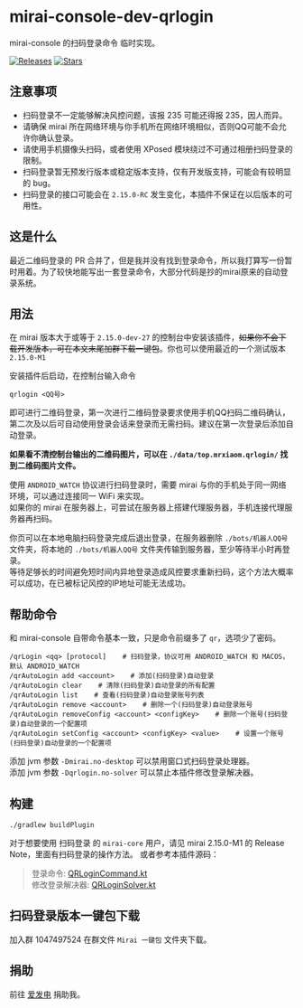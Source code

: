 # mirai-console-dev-qrlogin

mirai-console 的扫码登录命令 临时实现。

[![Releases](https://img.shields.io/github/downloads/MrXiaoM/mirai-console-dev-qrlogin/total?label=%E4%B8%8B%E8%BD%BD%E9%87%8F&logo=github)](https://github.com/MrXiaoM/mirai-console-dev-qrlogin/releases)
[![Stars](https://img.shields.io/github/stars/MrXiaoM/mirai-console-dev-qrlogin?label=%E6%A0%87%E6%98%9F&logo=github)](https://github.com/MrXiaoM/mirai-console-dev-qrlogin/stargazers)

## 注意事项

* 扫码登录不一定能够解决风控问题，该报 235 可能还得报 235，因人而异。
* 请确保 mirai 所在网络环境与你手机所在网络环境相似，否则QQ可能不会允许你确认登录。
* 请使用手机摄像头扫码，或者使用 XPosed 模块绕过不可通过相册扫码登录的限制。
* 扫码登录暂无预发行版本或稳定版本支持，仅有开发版支持，可能会有较明显的 bug。
* 扫码登录的接口可能会在 `2.15.0-RC` 发生变化，本插件不保证在以后版本的可用性。

## 这是什么

最近二维码登录的 PR 合并了，但是我并没有找到登录命令，所以我打算写一份暂时用着。为了较快地能写出一套登录命令，大部分代码是抄的mirai原来的自动登录系统。

## 用法

在 mirai 版本大于或等于 `2.15.0-dev-27` 的控制台中安装该插件，~~如果你不会下载开发版本，可在本文末尾加群下载一键包~~。你也可以使用最近的一个测试版本 `2.15.0-M1`

安装插件后启动，在控制台输入命令
```
qrlogin <QQ号>
```
即可进行二维码登录，第一次进行二维码登录要求使用手机QQ扫码二维码确认，第二次及以后可自动使用登录会话来登录而无需扫码。建议在第一次登录后添加自动登录。

**如果看不清控制台输出的二维码图片，可以在 `./data/top.mrxiaom.qrlogin/` 找到二维码图片文件。**

使用 `ANDROID_WATCH` 协议进行扫码登录时，需要 mirai 与你的手机处于同一网络环境，可以通过连接同一 WiFi 来实现。  
如果你的 mirai 在服务器上，可尝试在服务器上搭建代理服务器，手机连接代理服务器再扫码。

你页可以在本地电脑扫码登录完成后退出登录，在服务器删除 `./bots/机器人QQ号` 文件夹，将本地的 `./bots/机器人QQ号` 文件夹传输到服务器，至少等待半小时再登录。  
等待足够长的时间避免短时间内异地登录造成风控要求重新扫码，这个方法大概率可以成功，在已被标记风控的IP地址可能无法成功。

## 帮助命令
和 mirai-console 自带命令基本一致，只是命令前缀多了 `qr`，选项少了密码。
```
/qrLogin <qq> [protocol]    # 扫码登录，协议可用 ANDROID_WATCH 和 MACOS，默认 ANDROID_WATCH
/qrAutoLogin add <account>    # 添加(扫码登录)自动登录
/qrAutoLogin clear    # 清除(扫码登录)自动登录的所有配置
/qrAutoLogin list    # 查看(扫码登录)自动登录账号列表
/qrAutoLogin remove <account>    # 删除一个(扫码登录)自动登录账号
/qrAutoLogin removeConfig <account> <configKey>    # 删除一个账号(扫码登录)自动登录的一个配置项
/qrAutoLogin setConfig <account> <configKey> <value>    # 设置一个账号(扫码登录)自动登录的一个配置项
```

添加 jvm 参数 `-Dmirai.no-desktop` 可以禁用窗口式扫码登录处理器。  
添加 jvm 参数 `-Dqrlogin.no-solver` 可以禁止本插件修改登录解决器。

## 构建
```
./gradlew buildPlugin
```

对于想要使用 扫码登录 的 `mirai-core` 用户，请见 mirai 2.15.0-M1 的 Release Note，里面有扫码登录的操作方法。
或者参考本插件源码：
> 登录命令: [QRLoginCommand.kt](https://github.com/MrXiaoM/mirai-console-dev-qrlogin/blob/main/src/main/kotlin/commands/QRLoginCommand.kt#L44-L51)  
> 修改登录解决器: [QRLoginSolver.kt](https://github.com/MrXiaoM/mirai-console-dev-qrlogin/blob/main/src/main/kotlin/QRLoginSolver.kt)

## 扫码登录版本一键包下载

加入群 1047497524 在群文件 `Mirai 一键包` 文件夹下载。

## 捐助

前往 [爱发电](https://afdian.net/a/mrxiaom) 捐助我。
